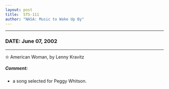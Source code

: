```yaml
---
layout: post
title:  STS-111
author: "NASA: Music to Wake Up By"
---
```


----
### DATE: June 07, 2002
----
✫ American Woman, by Lenny Kravitz

##### Comment:
* a song selected for Peggy Whitson.

